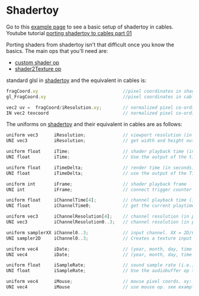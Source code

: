 # Shadertoy

Go to this [example page](https://cables.gl/p/5f4cbae9f131bc0ec30591da) to see a basic setup of shadertoy in cables.
Youtube tutorial [porting shadertoy to cables part 01](https://youtu.be/j_ins4RW0c8)

Porting shaders from shadertoy isn't that difficult once you know the basics.
The main ops that you'll need are:
- [custom shader op](https://cables.gl/op/Ops.Gl.Shader.CustomShader_v2)
- [shader2Texture op](https://cables.gl/op/Ops.Gl.Shader.Shader2Texture)

standard glsl in [shadertoy](https://www.shadertoy.com/) and the equivalent in cables is:
```javascript
fragCoord.xy                                //pixel coordinates in shadertoy
gl_FragCoord.xy                             //pixel coordinates in cables

vec2 uv =  fragCoord/iResolution.xy;        // normalized pixel co-ordinates from 0-1 on shadertoy
IN vec2 texcoord                            // normalized pixel co-ordinates from 0-1 in cables,already created
```
The uniforms on [shadertoy](https://www.shadertoy.com/) and their equivalent in cables are as follows:

```javascript
uniform vec3      iResolution;              // viewport resolution (in pixels)
UNI vec3          iResolution;              // get width and height output from mainloop,canvasinfo for aspect ratio/z

uniform float     iTime;                    // shader playback time (in seconds)
UNI float         iTime;                    // Use the output of the timer op

uniform float     iTimeDelta;               // render time (in seconds)
UNI float         iTimeDelta;               // use the output of the TimeDelta op

uniform int       iFrame;                   // shader playback frame
UNI int           iFrame;                   // connect trigger counter to mainloop output

uniform float     iChannelTime[4];          // channel playback time (in seconds)
UNI float         iChannelTime0;            // get the current playtime from the relevant media op

uniform vec3      iChannelResolution[4];    // channel resolution (in pixels)
UNI vec3          iChannelResolution0..3;   // channel resolution (in pixels)

uniform samplerXX iChannel0..3;             // input channel. XX = 2D/Cube
UNI sampler2D     iChannel0..3;             // Creates a texture input which can be used

uniform vec4      iDate;                    // (year, month, day, time in seconds)
UNI vec4          iDate;                    // (year, month, day, time in seconds)

uniform float     iSampleRate;              // sound sample rate (i.e., 44100)
UNI float         iSampleRate;              // Use the audiobuffer op to access this

uniform vec4      iMouse;                   // mouse pixel coords. xy: current (if MLB down), zw: click
UNI vec4          iMouse                    // use mouse op. see example patch for in depth explanation.
```



